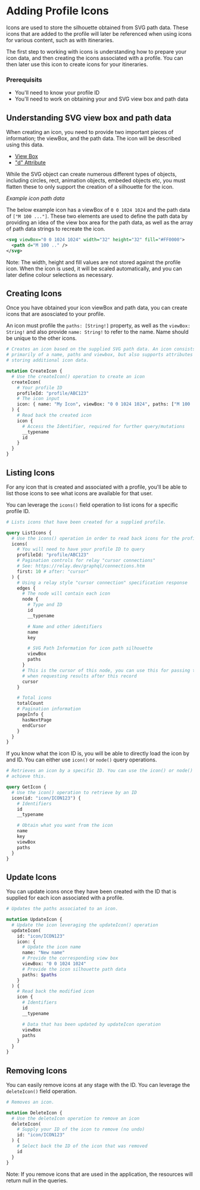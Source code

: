 # Adding Profile Icons

Icons are used to store the silhouette obtained from SVG path data. These icons
that are added to the profile will later be referenced when using icons for
various content, such as with itineraries.

The first step to working with icons is understanding how to prepare your icon
data, and then creating the icons associated with a profile. You can then later
use this icon to create icons for your itineraries.

### Prerequisits

- You'll need to know your profile ID
- You'll need to work on obtaining your and SVG view box and path data

## Understanding SVG view box and path data

When creating an icon, you need to provide two important pieces of information;
the viewBox, and the path data. The icon will be described using this data.

- [View Box](https://developer.mozilla.org/en-US/docs/Web/SVG/Attribute/viewBox)
- ["d" Attribute](https://developer.mozilla.org/en-US/docs/Web/SVG/Attribute/d)

While the SVG object can create numerous different types of objects, including
circles, rect, animation objects, embeded objects etc, you must flatten these
to only support the creation of a silhouette for the icon.

_Example icon path data_

The below example icon has a viewBox of `0 0 1024 1024` and the path data
of `["M 100 ..."]`. These two elements are used to define the path data by
providing an idea of the view box area for the path data, as well as the array
of path data strings to recreate the icon.

```xml
<svg viewBox="0 0 1024 1024" width="32" height="32" fill="#FF0000">
  <path d="M 100 .." />
</svg>
```

Note: The width, height and fill values are not stored against the profile icon.
When the icon is used, it will be scaled automatically, and you can later define
colour selections as necessary.

## Creating Icons

Once you have obtained your icon viewBox and path data, you can create icons
that are asosciated to your profile.

An icon must profile the `paths: [String!]` property, as well as the
`viewBox: String!` and also provide `name: String!` to refer to the name. Name
should be unique to the other icons.

```graphql
# Creates an icon based on the supplied SVG path data. An icon consists
# primarily of a name, paths and viewbox, but also supports attributes for
# storing additional icon data.

mutation CreateIcon {
  # Use the createIcon() operation to create an icon
  createIcon(
    # Your profile ID
    profileId: "profile/ABC123"
    # The icon input
    icon: { name: "My Icon", viewBox: "0 0 1024 1024", paths: ["M 100 .."] }
  ) {
    # Read back the created icon
    icon {
      # Access the Identifier, required for further query/mutations
      __typename
      id
    }
  }
}
```

## Listing Icons

For any icon that is created and associated with a profile, you'll be able to
list those icons to see what icons are available for that user.

You can leverage the `icons()` field operation to list icons for a specific
profile ID.

```graphql
# Lists icons that have been created for a supplied profile.

query ListIcons {
  # Use the icons() operation in order to read back icons for the profile
  icons(
    # You will need to have your profile ID to query
    profileId: "profile/ABC123"
    # Pagination controls for relay "cursor connections"
    # See: https://relay.dev/graphql/connections.htm
    first: 10 # after: "cursor"
  ) {
    # Using a relay style "cursor connection" specification response
    edges {
      # The node will contain each icon
      node {
        # Type and ID
        id
        __typename

        # Name and other identifiers
        name
        key

        # SVG Path Information for icon path silhouette
        viewBox
        paths
      }
      # This is the cursor of this node, you can use this for passing to "after"
      # when requesting results after this record
      cursor
    }

    # Total icons
    totalCount
    # Pagination information
    pageInfo {
      hasNextPage
      endCursor
    }
  }
}
```

If you know what the icon ID is, you will be able to directly load the icon by
and ID. You can either use `icon()` or `node()` query operations.

```graphql
# Retrieves an icon by a specific ID. You can use the icon() or node() to
# achieve this.

query GetIcon {
  # Use the icon() operation to retrieve by an ID
  icon(id: "icon/ICON123") {
    # Identifiers
    id
    __typename

    # Obtain what you want from the icon
    name
    key
    viewBox
    paths
  }
}
```

## Update Icons

You can update icons once they have been created with the ID that is supplied
for each icon associated with a profile.

```graphql
# Updates the paths associated to an icon.

mutation UpdateIcon {
  # Update the icon leveraging the updateIcon() operation
  updateIcon(
    id: "icon/ICON123"
    icon: {
      # Update the icon name
      name: "New name"
      # Provide the corresponding view box
      viewBox: "0 0 1024 1024"
      # Provide the icon silhouette path data
      paths: $paths
    }
  ) {
    # Read back the modified icon
    icon {
      # Identifiers
      id
      __typename

      # Data that has been updated by updateIcon operation
      viewBox
      paths
    }
  }
}
```

## Removing Icons

You can easily remove icons at any stage with the ID. You can leverage the
`deleteIcon()` field operation.

```graphql
# Removes an icon.

mutation DeleteIcon {
  # Use the deleteIcon operation to remove an icon
  deleteIcon(
    # Supply your ID of the icon to remove (no undo)
    id: "icon/ICON123"
  ) {
    # Select back the ID of the icon that was removed
    id
  }
}
```

Note: If you remove icons that are used in the application, the resources will
return null in the queries.
